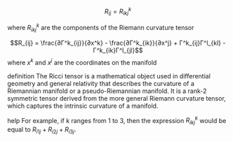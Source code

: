 
$$R_{ij} = R^k_{ikj}$$

where
	$R^k_{ikj}$ are the components of the Riemann curvature tensor

$$R_{ij} = \frac{∂Γ^k_{ij}}{∂x^k} - \frac{∂Γ^k_{ik}}{∂x^j} + Γ^k_{ij}Γ^l_{kl} - Γ^k_{ik}Γ^l_{jl}$$
where
	$x^k$ and $x^j$ are the coordinates on the manifold

definition
	The Ricci tensor is a mathematical object used in differential geometry and general relativity that describes the curvature of a Riemannian manifold or a pseudo-Riemannian manifold. It is a rank-2 symmetric tensor derived from the more general Riemann curvature tensor, which captures the intrinsic curvature of a manifold.

help
	For example, if k ranges from 1 to 3, then the expression $R^k_{ikj}$ would be equal to $R_{i1j} + R_{i2j} + R_{i3j}$.